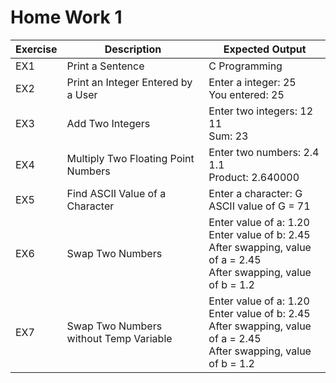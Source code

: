 # Home Work 1

| Exercise | Description | Expected Output |
|----------|-------------|-----------------|
| EX1      | Print a Sentence | C Programming
| EX2      | Print an Integer Entered by a User | Enter a integer: 25 <br/>You entered: 25
| EX3      | Add Two Integers | Enter two integers: 12<br/>11<br/>Sum: 23 
| EX4      | Multiply Two Floating Point Numbers | Enter two numbers: 2.4<br/>1.1<br/>Product: 2.640000
| EX5      | Find ASCII Value of a Character | Enter a character: G <br/>ASCII value of G = 71
| EX6      | Swap Two Numbers | Enter value of a: 1.20<br/>Enter value of b: 2.45<br/>After swapping, value of a = 2.45<br/>After swapping, value of b = 1.2<br/>
| EX7      | Swap Two Numbers without Temp Variable | Enter value of a: 1.20<br/>Enter value of b: 2.45<br/>After swapping, value of a = 2.45<br/>After swapping, value of b = 1.2<br/>



